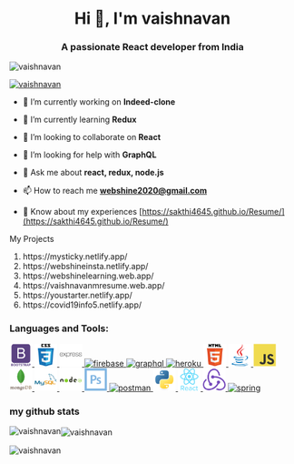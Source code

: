 <h1 align="center">Hi 👋, I'm vaishnavan</h1>
<h3 align="center">A passionate React developer from India</h3>

<p align="left"> <img src="https://komarev.com/ghpvc/?username=vaishnavan&label=Profile%20views&color=0e75b6&style=flat" alt="vaishnavan" /> </p>

<p align="left"> <a href="https://github.com/ryo-ma/github-profile-trophy"><img src="https://github-profile-trophy.vercel.app/?username=vaishnavan" alt="vaishnavan" /></a> </p>

- 🔭 I’m currently working on **Indeed-clone**

- 🌱 I’m currently learning **Redux**

- 👯 I’m looking to collaborate on **React**

- 🤝 I’m looking for help with **GraphQL**

- 💬 Ask me about **react, redux, node.js**

- 📫 How to reach me **webshine2020@gmail.com**

- 📄 Know about my experiences [https://sakthi4645.github.io/Resume/](https://sakthi4645.github.io/Resume/)

My Projects
<ol>
  <li>https://mysticky.netlify.app/</li>
  <li>https://webshineinsta.netlify.app/</li>
  <li>https://webshinelearning.web.app/</li>
  <li>https://vaishnavanmresume.web.app/</li>
  <li>https://youstarter.netlify.app/</li>
  <li>https://covid19info5.netlify.app/</li>
</ol>


<h3 align="left">Languages and Tools:</h3>
<p align="left"> <a href="https://getbootstrap.com" target="_blank"> <img src="https://raw.githubusercontent.com/devicons/devicon/master/icons/bootstrap/bootstrap-plain-wordmark.svg" alt="bootstrap" width="40" height="40"/> </a> <a href="https://www.w3schools.com/css/" target="_blank"> <img src="https://raw.githubusercontent.com/devicons/devicon/master/icons/css3/css3-original-wordmark.svg" alt="css3" width="40" height="40"/> </a> <a href="https://expressjs.com" target="_blank"> <img src="https://raw.githubusercontent.com/devicons/devicon/master/icons/express/express-original-wordmark.svg" alt="express" width="40" height="40"/> </a> <a href="https://firebase.google.com/" target="_blank"> <img src="https://www.vectorlogo.zone/logos/firebase/firebase-icon.svg" alt="firebase" width="40" height="40"/> </a> <a href="https://graphql.org" target="_blank"> <img src="https://www.vectorlogo.zone/logos/graphql/graphql-icon.svg" alt="graphql" width="40" height="40"/> </a> <a href="https://heroku.com" target="_blank"> <img src="https://www.vectorlogo.zone/logos/heroku/heroku-icon.svg" alt="heroku" width="40" height="40"/> </a> <a href="https://www.w3.org/html/" target="_blank"> <img src="https://raw.githubusercontent.com/devicons/devicon/master/icons/html5/html5-original-wordmark.svg" alt="html5" width="40" height="40"/> </a> <a href="https://www.java.com" target="_blank"> <img src="https://raw.githubusercontent.com/devicons/devicon/master/icons/java/java-original.svg" alt="java" width="40" height="40"/> </a> <a href="https://developer.mozilla.org/en-US/docs/Web/JavaScript" target="_blank"> <img src="https://raw.githubusercontent.com/devicons/devicon/master/icons/javascript/javascript-original.svg" alt="javascript" width="40" height="40"/> </a> <a href="https://www.mongodb.com/" target="_blank"> <img src="https://raw.githubusercontent.com/devicons/devicon/master/icons/mongodb/mongodb-original-wordmark.svg" alt="mongodb" width="40" height="40"/> </a> <a href="https://www.mysql.com/" target="_blank"> <img src="https://raw.githubusercontent.com/devicons/devicon/master/icons/mysql/mysql-original-wordmark.svg" alt="mysql" width="40" height="40"/> </a> <a href="https://nodejs.org" target="_blank"> <img src="https://raw.githubusercontent.com/devicons/devicon/master/icons/nodejs/nodejs-original-wordmark.svg" alt="nodejs" width="40" height="40"/> </a> <a href="https://www.photoshop.com/en" target="_blank"> <img src="https://raw.githubusercontent.com/devicons/devicon/master/icons/photoshop/photoshop-line.svg" alt="photoshop" width="40" height="40"/> </a> <a href="https://postman.com" target="_blank"> <img src="https://www.vectorlogo.zone/logos/getpostman/getpostman-icon.svg" alt="postman" width="40" height="40"/> </a> <a href="https://www.python.org" target="_blank"> <img src="https://raw.githubusercontent.com/devicons/devicon/master/icons/python/python-original.svg" alt="python" width="40" height="40"/> </a> <a href="https://reactjs.org/" target="_blank"> <img src="https://raw.githubusercontent.com/devicons/devicon/master/icons/react/react-original-wordmark.svg" alt="react" width="40" height="40"/> </a> <a href="https://redux.js.org" target="_blank"> <img src="https://raw.githubusercontent.com/devicons/devicon/master/icons/redux/redux-original.svg" alt="redux" width="40" height="40"/> </a> <a href="https://spring.io/" target="_blank"> <img src="https://www.vectorlogo.zone/logos/springio/springio-icon.svg" alt="spring" width="40" height="40"/> </a> </p>

### my github stats
<p><img align="left" src="https://github-readme-stats.vercel.app/api/top-langs?username=vaishnavan&show_icons=true&locale=en&layout=compact" alt="vaishnavan" /></p>

<p><img align="center" src="https://github-readme-stats.vercel.app/api?username=vaishnavan&show_icons=true&locale=en" alt="vaishnavan" /></p>

<p><img align="center" src="https://github-readme-streak-stats.herokuapp.com/?user=vaishnavan&" alt="vaishnavan" /></p>
